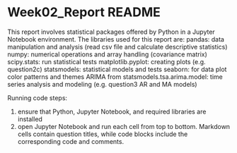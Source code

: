 # Week02_Report README

This report involves statistical packages offered by Python in a Jupyter Notebook environment. 
The libraries used for this report are:
pandas: data manipulation and analysis (read csv file and calculate descriptive statistics)
numpy: numerical operations and array handling (covariance matrix)
scipy.stats: run statistical tests
matplotlib.pyplot: creating plots (e.g. question2c)
statsmodels: statistical models and tests
seaborn: for data plot color patterns and themes
ARIMA from statsmodels.tsa.arima.model: time series analysis and modeling (e.g. question3 AR and MA models)

Running code steps:
1. ensure that Python, Jupyter Notebook, and required libraries are installed
2. open Jupyter Notebook and run each cell from top to bottom. Markdown cells contain question titles, while code blocks include the corresponding code and comments.
